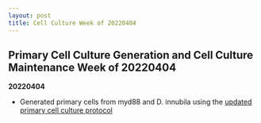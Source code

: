 ```yaml
---
layout: post
title: Cell Culture Week of 20220404
---
```


## Primary Cell Culture Generation and Cell Culture Maintenance Week of 20220404

**20220404**
- Generated primary cells from myd88 and D. innubila using the [updated primary cell culture protocol](https://meschedl.github.io/Unckless-Lab-Notebook-Maggie/2022/03/31/updated-cell-culture-protocol.html)
